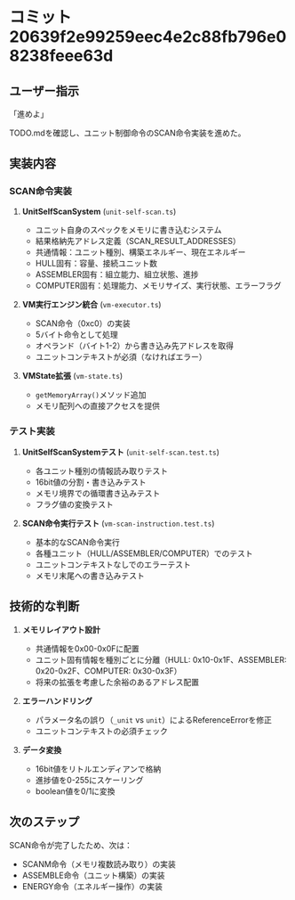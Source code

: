 # コミット 20639f2e99259eec4e2c88fb796e08238feee63d

## ユーザー指示

「進めよ」

TODO.mdを確認し、ユニット制御命令のSCAN命令実装を進めた。

## 実装内容

### SCAN命令実装

1. **UnitSelfScanSystem** (`unit-self-scan.ts`)
   - ユニット自身のスペックをメモリに書き込むシステム
   - 結果格納先アドレス定義（SCAN_RESULT_ADDRESSES）
   - 共通情報：ユニット種別、構築エネルギー、現在エネルギー
   - HULL固有：容量、接続ユニット数
   - ASSEMBLER固有：組立能力、組立状態、進捗
   - COMPUTER固有：処理能力、メモリサイズ、実行状態、エラーフラグ

2. **VM実行エンジン統合** (`vm-executor.ts`)
   - SCAN命令（0xc0）の実装
   - 5バイト命令として処理
   - オペランド（バイト1-2）から書き込み先アドレスを取得
   - ユニットコンテキストが必須（なければエラー）

3. **VMState拡張** (`vm-state.ts`)
   - `getMemoryArray()`メソッド追加
   - メモリ配列への直接アクセスを提供

### テスト実装

1. **UnitSelfScanSystemテスト** (`unit-self-scan.test.ts`)
   - 各ユニット種別の情報読み取りテスト
   - 16bit値の分割・書き込みテスト
   - メモリ境界での循環書き込みテスト
   - フラグ値の変換テスト

2. **SCAN命令実行テスト** (`vm-scan-instruction.test.ts`)
   - 基本的なSCAN命令実行
   - 各種ユニット（HULL/ASSEMBLER/COMPUTER）でのテスト
   - ユニットコンテキストなしでのエラーテスト
   - メモリ末尾への書き込みテスト

## 技術的な判断

1. **メモリレイアウト設計**
   - 共通情報を0x00-0x0Fに配置
   - ユニット固有情報を種別ごとに分離（HULL: 0x10-0x1F、ASSEMBLER: 0x20-0x2F、COMPUTER: 0x30-0x3F）
   - 将来の拡張を考慮した余裕のあるアドレス配置

2. **エラーハンドリング**
   - パラメータ名の誤り（`_unit` vs `unit`）によるReferenceErrorを修正
   - ユニットコンテキストの必須チェック

3. **データ変換**
   - 16bit値をリトルエンディアンで格納
   - 進捗値を0-255にスケーリング
   - boolean値を0/1に変換

## 次のステップ

SCAN命令が完了したため、次は：
- SCANM命令（メモリ複数読み取り）の実装
- ASSEMBLE命令（ユニット構築）の実装
- ENERGY命令（エネルギー操作）の実装